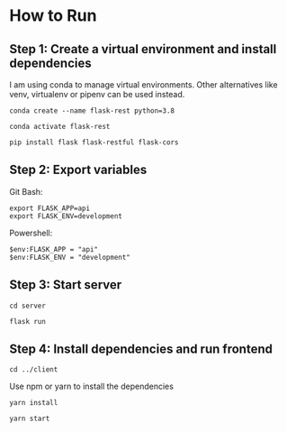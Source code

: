 # How to Run

## Step 1: Create a virtual environment and install dependencies

I am using conda to manage virtual environments. Other alternatives like venv, virtualenv or pipenv can be used instead.

```
conda create --name flask-rest python=3.8
```

```
conda activate flask-rest
```

```
pip install flask flask-restful flask-cors
```

## Step 2: Export variables

Git Bash:

```
export FLASK_APP=api
export FLASK_ENV=development
```

Powershell:

```
$env:FLASK_APP = "api"
$env:FLASK_ENV = "development"
```

## Step 3: Start server

```
cd server
```

```
flask run
```

## Step 4: Install dependencies and run frontend

```
cd ../client
```

Use npm or yarn to install the dependencies

```
yarn install
```

```
yarn start
```
